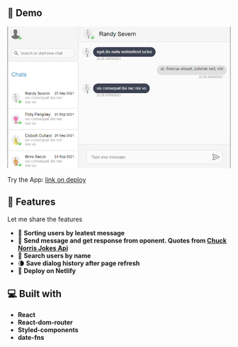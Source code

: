 ## 🚀 Demo

<a href="https://reacrivechatapp.netlify.app/" target="blank">
<img src="src\images\maim.PNG" />
</a>

Try the App: [link on deploy](https://reacrivechatapp.netlify.app/)

## 🧐 Features

Let me share the features 

- 💯 **Sorting users by leatest message**
- 🎩 **Send message and get response from oponent. Quotes from  [Chuck Norris Jokes Api](https://api.chucknorris.io/)**
- 🍭 **Search users by name** 
- 🌘 **Save dialog history after page refresh**
- 🌱 **Deploy on Netlify**


## 💻 Built with

- **React**
- **React-dom-router**
- **Styled-components**
- **date-fns**

